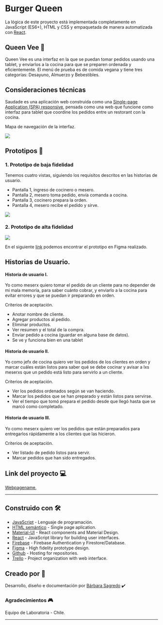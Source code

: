 # Burger Queen
La lógica de este proyecto está implementada completamente en JavaScript (ES6+), HTML y CSS y empaquetada de manera automatizada con [React](https://es.reactjs.org/).
  
## Queen Vee 	:avocado:
Queen Vee es  una interfaz en la que se puedan tomar pedidos usando una tablet, y enviarlos a la cocina para que se preparen ordenada y eficientemente. El menú de prueba es de comida vegana y tiene tres categorías: Desayuno, Almuerzo y Bebestibles.

## Consideraciones técnicas
Saudade es una aplicación web construida como una [Single-page Application (SPA) responsive](https://es.wikipedia.org/wiki/Single-page_application), pensada como una web que funcione como interfaz para tablet que coordine los pedidos entre un restorant con la cocina.

Mapa de navegación de la interfaz.

![](https://i.imgur.com/0HVKd8U.png)

## Prototipos :speech_balloon:
### 1. Prototipo de baja fidelidad
Tenemos cuatro vistas, siguiendo los requisitos descritos en las historias de usuario. 
* Pantalla 1, ingreso de cocinero o mesero.
* Pantalla 2, mesero toma pedido, envía comanda a cocina.
* Pantalla 3, cocinero prepara la orden.
* Pantalla 4, mesero recibe el pedido y sirve.

![](https://i.imgur.com/txtaXD5.jpg)

### 2. Prototipo de alta fidelidad

![](https://i.imgur.com/Po45LvB.png)

 En el siguiente [link](https://www.figma.com/file/SyQQSDsyeN4lz1X7Lncvni/Burger-Queen?node-id=0%3A1) podemos encontrar el prototipo en Figma realizado. 
 
 ## Historias de Usuario.

#### Historia de usuario I.
Yo como meserx quiero tomar el pedido de un cliente para no depender de mi mala memoria, para saber cuánto cobrar, y enviarlo a la cocina para evitar errores y que se puedan ir preparando en orden.

 Criterios de aceptación.
* Anotar nombre de cliente.
* Agregar productos al pedido.
* Eliminar productos.
* Ver resumen y el total de la compra.
* Enviar pedido a cocina (guardar en alguna base de datos).
* Se ve y funciona bien en una tablet

#### Historia de usuario II.
Yo como jefx de cocina quiero ver los pedidos de los clientes en orden y marcar cuáles están listos para saber qué se debe cocinar y avisar a lxs meserxs que un pedido está listo para servirlo a un cliente.

 Criterios de aceptación.
* Ver los pedidos ordenados según se van haciendo.
* Marcar los pedidos que se han preparado y están listos para servirse.
* Ver el tiempo que tomó prepara el pedido desde que llegó hasta que se marcó como completado.

#### Historia de usuario III.
Yo como meserx quiero ver los pedidos que están preparados para entregarlos rápidamente a los clientes que las hicieron.

 Criterios de aceptación.
* Ver listado de pedido listos para servir.
* Marcar pedidos que han sido entregados.

## Link del proyecto :computer:
[Webpagename](https://), 

---

## Construido con :hammer_and_wrench:

* [JavaScript](https://www.javascript.com/) - Lenguaje de programación.
* [HTML semántico](https://es.wikipedia.org/wiki/HTML) - Single page aplication.
* [Material-UI](https://material-ui.com/) - React components and Material Design.
* [React](https://reactjs.org/) - JavaScript library for building user interfaces.
* [Firebase](https://firebase.google.com/) - Firebase Authentication y Firestore/Database.
* [Figma](www.figma.com) - High fidelity prototype design.
* [Github](www.github.com) - Hosting for repositories.
* [Trello](Trello) - Project organization with web interface.

## Creado por :gem:
Desarrollo, diseño e documentación por [Bárbara Sagredo](https://github.com/barbarasagredo) :heavy_check_mark:

### Agradecimientos :video_game:
Equipo de Laboratoria - Chile.

---
